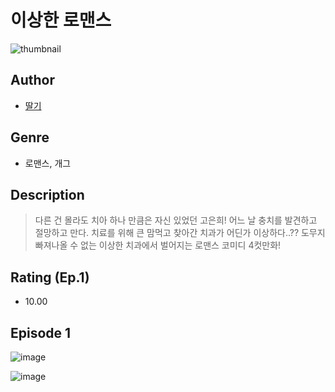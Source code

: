 # 이상한 로맨스
![thumbnail](https://image-comic.pstatic.net/user_contents_data/challenge_comic/2023/05/24/360349/upload_3690245131416582200_480x623.jpeg)

## Author
- [딸기](https://comic.naver.com/artistTitle?id=360349)

## Genre
- 로맨스, 개그

## Description
> 다른 건 몰라도 치아 하나 만큼은 자신 있었던 고은희! 어느 날 충치를 발견하고 절망하고 만다. 치료를 위해 큰 맘먹고 찾아간 치과가 어딘가 이상하다..?? 도무지 빠져나올 수 없는 이상한 치과에서 벌어지는 로맨스 코미디 4컷만화!


## Rating (Ep.1)
- 10.00

## Episode 1
![image](https://image-comic.pstatic.net/user_contents_data/challenge_comic/2023/05/24/360349/upload_3834312826599727713.jpeg)

![image](https://image-comic.pstatic.net/user_contents_data/challenge_comic/2023/05/24/360349/upload_7149244738878727522.jpeg)
